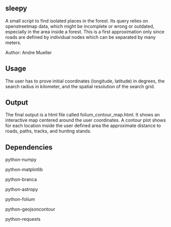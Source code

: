 sleepy
------

A small script to find isolated places in the forest. Its query relies on openstreetmap data, which might be incomplete
or wrong or outdated, especially in the area inside a forest. This is a first approximation only since roads are defined
by individual nodes which can be separated by many meters.

Author: Andre Mueller

Usage
-----

The user has to prove initial coordinates (longitude, latitude) in degrees, the search radius in kilometer, and the 
spatial resolution of the search grid.

Output
------

The final output is a html file called folium_contour_map.html. It shows an interactive map centered around the user
coordinates. A contour plot shows for each location inside the user defined area the approximate distance to roads, 
paths, tracks, and hunting stands.


Dependencies
------------

python-numpy

python-matplotlib

python-branca

python-astropy

python-folium

python-geojsoncontour

python-requests

